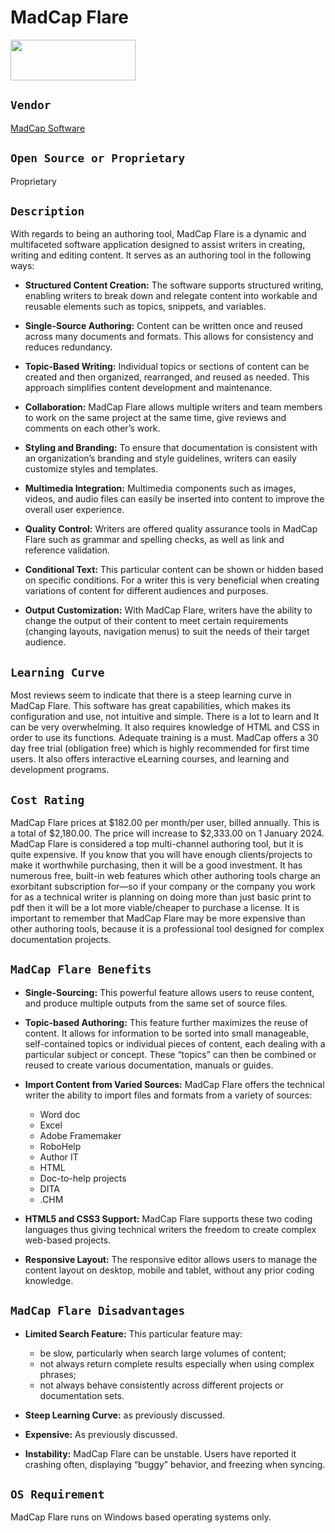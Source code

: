 # MadCap Flare  
<img src="madcapflaresmall.png" width="200" height="65">

## `Vendor`
[MadCap Software](https://www.madcapsoftware.com/)

## `Open Source or Proprietary`  
Proprietary

## `Description`  

With regards to being an authoring tool, MadCap Flare is a dynamic and multifaceted software application designed to assist writers in creating, writing and editing content.  It serves as an authoring tool in the following ways:  

* **Structured Content Creation:**
The software supports structured writing, enabling writers to break down and relegate content into workable and reusable elements such as topics, snippets, and variables.
* **Single-Source Authoring:** Content can be written once and reused across many documents and formats. This allows for consistency and reduces redundancy.
  
* **Topic-Based Writing:** Individual topics or sections of content can be created and then organized, rearranged, and reused as needed. This approach simplifies content development and maintenance.

* **Collaboration:** MadCap Flare allows multiple writers and team members to work on the same project at the same time, give reviews and comments on each other’s work.
* **Styling and Branding:** To ensure that documentation is consistent with an organization’s branding and style guidelines, writers can easily customize styles and templates.
  
* **Multimedia Integration:** Multimedia components such as images, videos, and audio files can easily be inserted into content to improve the overall user experience.
  
* **Quality Control:** Writers are offered quality assurance tools in MadCap Flare such as grammar and spelling checks, as well as link and reference validation.
  
* **Conditional Text:** This particular content can be shown or hidden based on specific conditions. For a writer this is very beneficial when creating variations of content for different audiences and purposes.
  
* **Output Customization:** With MadCap Flare, writers have the ability to change the output of their content to meet certain requirements (changing layouts, navigation menus) to suit the needs of their target audience.
  
## `Learning Curve`  

Most reviews seem to indicate that there is a steep learning curve in MadCap Flare. This software has great capabilities, which makes its configuration and use, not intuitive and simple. There is a lot to learn and It can be very overwhelming. It also requires knowledge of HTML and CSS in order to use its functions. Adequate training is a must. MadCap offers a 30 day free trial (obligation free) which is highly recommended for first time users. It also offers interactive eLearning courses, and learning and development programs.

## `Cost Rating`    

MadCap Flare prices at $182.00 per month/per user, billed annually. This is a total of $2,180.00. The price will increase to $2,333.00 on 1 January 2024.
MadCap Flare is considered a top multi-channel authoring tool, but it is quite expensive. If you know that you will have enough clients/projects to make it worthwhile purchasing, then it will be a good investment.  It has numerous free, built-in web features which other authoring tools charge an exorbitant subscription for—so if your company or the company you work for as a technical writer is planning on doing more than just basic print to pdf then it will be a lot more viable/cheaper to purchase a license. 
It is important to remember that MadCap Flare may be more expensive than other authoring tools, because it is a professional tool designed for complex documentation projects.

## `MadCap Flare Benefits`  

* **Single-Sourcing:**   This powerful feature allows users to reuse content, and produce multiple outputs from the same set of source files.
* **Topic-based Authoring:** This feature further maximizes the reuse of content.  It allows for information to be sorted into small manageable, self-contained topics or individual pieces of content, each dealing with a particular subject or concept. These “topics” can then be combined or reused to create various documentation, manuals or guides.
* **Import Content from Varied Sources:** MadCap Flare offers the technical writer the ability to import files and formats from a variety of sources:
    * Word doc
    * Excel
    * Adobe Framemaker
    * RoboHelp
    * Author IT
    * HTML
    * Doc-to-help projects
    * DITA
    * .CHM
      
* **HTML5 and CSS3 Support:** MadCap Flare supports these two coding languages thus giving technical writers the freedom to create complex web-based projects.
* **Responsive Layout:** The responsive editor allows users to manage the content layout on desktop, mobile and tablet, without any prior coding knowledge.

## `MadCap Flare Disadvantages`

* **Limited Search Feature:** This particular feature may:
    * be slow, particularly when search large volumes of content;
    * not always return complete results especially when using complex phrases;
    * not always behave consistently across different projects or documentation sets.
  
* **Steep Learning Curve:** as previously discussed.
* **Expensive:** As previously discussed.

* **Instability:** MadCap Flare can be unstable. Users have reported it crashing often, displaying “buggy” behavior, and freezing when syncing.
  
## `OS Requirement`  
MadCap Flare runs on Windows based operating systems only.
